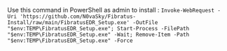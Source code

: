Use this command in PowerShell as admin to install : `Invoke-WebRequest -Uri 'https://github.com/N0vaSky/Fibratus-Install/raw/main/FibratusEDR_Setup.exe' -OutFile "$env:TEMP\FibratusEDR_Setup.exe"; Start-Process -FilePath "$env:TEMP\FibratusEDR_Setup.exe" -Wait; Remove-Item -Path "$env:TEMP\FibratusEDR_Setup.exe" -Force`
